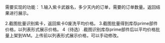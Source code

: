 需要实现的功能：
1.输入紫卡武器名，多少天内的订单，需要的订单数量。返回结果进行展示。

2.截图批量识别紫卡，返回紫卡0废洗平均价格。
3.截图批量得到库存prime部件价格，以列表形式展示价格。
4（待选）.截图识别库存prime部件后以平均价格批量上架到WM。上传前以列表形式展示价格，可以手动修改。
